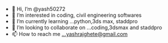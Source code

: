 - 👋 Hi, I’m @yash50272
- 👀 I’m interested in coding, civil engineering softwares
- 🌱 I’m currently learning ...python,3ds max, staddpro
- 💞️ I’m looking to collaborate on ...coding,3dsmax and staddpro
- 📫 How to reach me ...yashrajghete@gmail.com

<!---
yash50272/yash50272 is a ✨ special ✨ repository because its `README.md` (this file) appears on your GitHub profile.
You can click the Preview link to take a look at your changes.
--->
